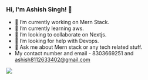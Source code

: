 ### Hi, I'm Ashish Singh! 👋

- 🔭 I’m currently working on Mern Stack.
- 🌱 I’m currently learning aws.
- 👯 I’m looking to collaborate on Nextjs.
- 🤔 I’m looking for help with Devops.
- 💬 Ask me about Mern stack or any tech related stuff.
- My contact number and email - 8303669251 and ashish8112633402@gmail.com

<img src="https://github-readme-stats.vercel.app/api?username=bornasacoder&&show_icons=true&title_color=ffffff&icon_color=bb2acf&text_color=daf7dc&bg_color=151515">
